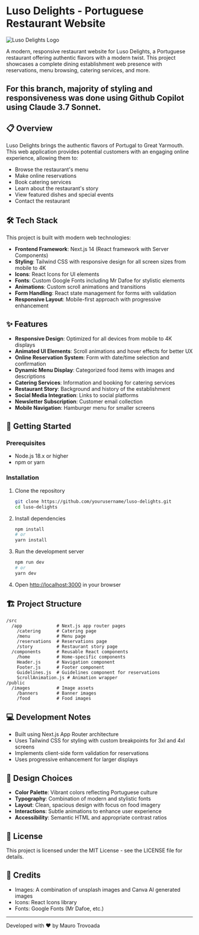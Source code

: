 # Luso Delights - Portuguese Restaurant Website
![Luso Delights Logo](public/images/logo.png)

A modern, responsive restaurant website for Luso Delights, a Portuguese restaurant offering authentic flavors with a modern twist. This project showcases a complete dining establishment web presence with reservations, menu browsing, catering services, and more.

## For this branch, majority of styling and responsiveness was done using Github Copilot using Claude 3.7 Sonnet.

## 📋 Overview
Luso Delights brings the authentic flavors of Portugal to Great Yarmouth. This web application provides potential customers with an engaging online experience, allowing them to:

- Browse the restaurant's menu
- Make online reservations
- Book catering services
- Learn about the restaurant's story
- View featured dishes and special events
- Contact the restaurant

## 🛠️ Tech Stack
This project is built with modern web technologies:

- **Frontend Framework**: Next.js 14 (React framework with Server Components)
- **Styling**: Tailwind CSS with responsive design for all screen sizes from mobile to 4K
- **Icons**: React Icons for UI elements
- **Fonts**: Custom Google Fonts including Mr Dafoe for stylistic elements
- **Animations**: Custom scroll animations and transitions
- **Form Handling**: React state management for forms with validation
- **Responsive Layout**: Mobile-first approach with progressive enhancement

## ✨ Features
- **Responsive Design**: Optimized for all devices from mobile to 4K displays
- **Animated UI Elements**: Scroll animations and hover effects for better UX
- **Online Reservation System**: Form with date/time selection and confirmation
- **Dynamic Menu Display**: Categorized food items with images and descriptions
- **Catering Services**: Information and booking for catering services
- **Restaurant Story**: Background and history of the establishment
- **Social Media Integration**: Links to social platforms
- **Newsletter Subscription**: Customer email collection
- **Mobile Navigation**: Hamburger menu for smaller screens

## 🚀 Getting Started

### Prerequisites
- Node.js 18.x or higher
- npm or yarn

### Installation
1. Clone the repository
   ```bash
   git clone https://github.com/yourusername/luso-delights.git
   cd luso-delights

2. Install dependencies
   ```bash
   npm install
   # or
   yarn install
   ```

3. Run the development server
   ```bash
   npm run dev
   # or
   yarn dev
   ```

4. Open [http://localhost:3000](http://localhost:3000) in your browser

## 🏗️ Project Structure
```
/src
  /app             # Next.js app router pages
    /catering      # Catering page
    /menu          # Menu page
    /reservations  # Reservations page
    /story         # Restaurant story page
  /components      # Reusable React components
    /home          # Home-specific components
    Header.js      # Navigation component
    Footer.js      # Footer component
    Guidelines.js  # Guidelines component for reservations
    ScrollAnimation.js # Animation wrapper
/public
  /images          # Image assets
    /banners       # Banner images
    /food          # Food images
```

## 💻 Development Notes
- Built using Next.js App Router architecture
- Uses Tailwind CSS for styling with custom breakpoints for 3xl and 4xl screens
- Implements client-side form validation for reservations
- Uses progressive enhancement for larger displays

## 🎨 Design Choices
- **Color Palette**: Vibrant colors reflecting Portuguese culture
- **Typography**: Combination of modern and stylistic fonts
- **Layout**: Clean, spacious design with focus on food imagery
- **Interactions**: Subtle animations to enhance user experience
- **Accessibility**: Semantic HTML and appropriate contrast ratios

## 📝 License
This project is licensed under the MIT License - see the LICENSE file for details.

## 🙏 Credits
- Images: A combination of unsplash images and Canva AI generated images
- Icons: React Icons library
- Fonts: Google Fonts (Mr Dafoe, etc.)

---

Developed with ❤️ by Mauro Trovoada